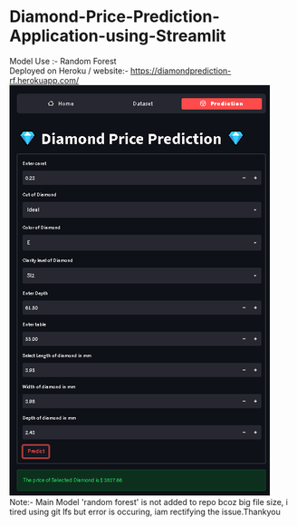 # Diamond-Price-Prediction-Application-using-Streamlit
Model Use :- Random Forest<br>
Deployed on Heroku / website:- https://diamondprediction-rf.herokuapp.com/
<img src="https://github.com/OmkarBarge/Diamond-Price-Prediction-Application-using-Streamlit-RF/blob/main/dpp-rf.png">
<br>
Note:- Main Model 'random forest' is not added to repo bcoz big file size, i tired using git lfs but error is occuring, iam rectifying the issue.Thankyou
